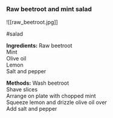 ### Raw beetroot and mint salad

![[raw_beetroot.jpg]]

#salad 

**Ingredients:**
Raw beetroot  
Mint  
Olive oil  
Lemon  
Salt and pepper

**Methods:**
Wash beetroot  
Shave slices  
Arrange on plate with chopped mint  
Squeeze lemon and drizzle olive oil over  
Add salt and pepper